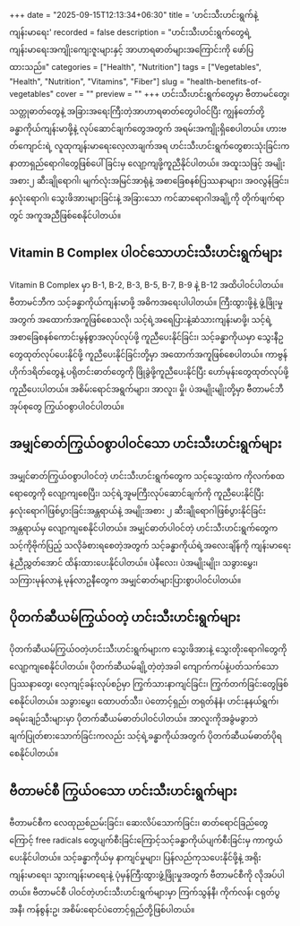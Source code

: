 +++
date = "2025-09-15T12:13:34+06:30"
title = 'ဟင်းသီးဟင်းရွက်နဲ့ ကျန်းမာရေး'
recorded = false
description = "ဟင်းသီးဟင်းရွက်တွေရဲ့ ကျန်းမာရေးအကျိုးကျေးဇူးများနှင့် အာဟာရဓာတ်များအကြောင်းကို ဖော်ပြထားသည်။"
categories = ["Health", "Nutrition"]
tags = ["Vegetables", "Health", "Nutrition", "Vitamins", "Fiber"]
slug = "health-benefits-of-vegetables"
cover = ""
preview = ""
+++
ဟင်းသီးဟင်းရွက်တွေမှာ ဗီတာမင်တွေ၊ သတ္တုဓာတ်တွေနဲ့ အခြားအရေးကြီးတဲ့အာဟာရဓာတ်တွေပါဝင်ပြီး ကျွန်တော်တို့ခန္ဓာကိုယ်ကျန်းမာဖို့နဲ့ လုပ်ဆောင်ချက်တွေအတွက် အရမ်းအကျိုးရှိစေပါတယ်။ ဟားဗတ်ကျောင်းရဲ့ လူထုကျန်းမာရေးလေ့လာချက်အရ ဟင်းသီးဟင်းရွက်တွေစားသုံးခြင်းက နာတာရှည်ရောဂါတွေဖြစ်ပေါ်ခြင်းမှ လျော့ကျဖို့ကူညီနိုင်ပါတယ်။ အထူးသဖြင့် အမျိုးအစား၂ ဆီးချိုရောဂါ၊ မျက်လုံးအမြင်အာရုံနဲ့ အစာခြေစနစ်ပြဿနာများ၊ အဝလွန်ခြင်း၊ နှလုံးရောဂါ၊ သွေးဖိအားများခြင်းနဲ့ အခြားသော ကင်ဆာရောဂါအချို့ကို တိုက်ဖျက်ရာတွင် အကူအညီဖြစ်စေနိုင်ပါတယ်။

## Vitamin B Complex ပါဝင်သောဟင်းသီးဟင်းရွက်များ
Vitamin B Complex မှာ B-1, B-2, B-3, B-5, B-7, B-9 နဲ့ B-12 အထိပါဝင်ပါတယ်။ ဗီတာမင်ဘီက သင့်ခန္ဓာကိုယ်ကျန်းမာဖို့ အဓိကအရေးပါပါတယ်။ ကြီးထွားဖို့နဲ့ ဖွံ့ဖြိုးမှုအတွက် အထောက်အကူဖြစ်စေသလို၊ သင့်ရဲ့အရေပြားနဲ့ဆံသားကျန်းမာဖို့၊ သင့်ရဲ့အစာခြေစနစ်ကောင်းမွန်စွာအလုပ်လုပ်ဖို့ ကူညီပေးနိုင်ခြင်း၊ သင့်ခန္ဓာကိုယမှာ သွေးနီဥတွေထုတ်လုပ်ပေးနိုင်ဖို့ ကူညီပေးနိုင်ခြင်းတို့မှာ အထောက်အကူဖြစ်စေပါတယ်။ ကာဗွန်ဟိုက်ဒရိတ်တွေနဲ့ ပရိုတင်းဓာတ်တွေကို ဖြိုခွဲဖို့ကူညီပေးနိုင်ပြီး ဟော်မုန်းတွေထုတ်လုပ်ဖို့ ကူညီပေးပါတယ်။ အစိမ်းရောင်အရွက်များ၊ အာလူး၊ မှို၊ ပဲအမျိုးမျိုးတို့မှာ ဗီတာမင်ဘီအုပ်စုတွေ ကြွယ်ဝစွာပါဝင်ပါတယ်။

## အမျှင်ဓာတ်ကြွယ်ဝစွာပါဝင်သော ဟင်းသီးဟင်းရွက်များ
အမျှင်ဓာတ်ကြွယ်ဝစွာပါဝင်တဲ့ ဟင်းသီးဟင်းရွက်တွေက သင့်သွေးထဲက ကိုလက်စထရောတွေကို လျော့ကျစေပြီး၊ သင့်ရဲ့အူမကြီးလုပ်ဆောင်ချက်ကို ကူညီပေးနိုင်ပြီး နှလုံးရောဂါဖြစ်ပွားခြင်းအန္တရာယ်နဲ့ အမျိုးအစား ၂ ဆီးချိုရောဂါဖြစ်ပွားနိုင်ခြင်း အန္တရာယ်မှ လျော့ကျစေနိုင်ပါတယ်။ အမျှင်ဓာတ်ပါဝင်တဲ့ ဟင်းသီးဟင်းရွက်တွေက သင့်ကိုဗိုက်ပြည့် သလိုခံစားရစေတဲ့အတွက် သင့်ခန္ဓာကိုယ်ရဲ့အလေးချိန်ကို ကျန်းမာရေးနဲ့ညီညွှတ်အောင် ထိန်းထားပေးနိုင်ပါတယ်။ ပဲနီလေး၊ ပဲအမျိုးမျိုး၊ သခွားမွှေး၊ သကြားမုန်လာနဲ့ မုန်လာဥနီတွေက အမျှင်ဓာတ်များပြားစွာပါဝင်ပါတယ်။

## ပိုတက်ဆီယမ်ကြွယ်ဝတဲ့ ဟင်းသီးဟင်းရွက်များ
ပိုတက်ဆီယမ်ကြွယ်ဝတဲ့ဟင်းသီးဟင်းရွက်များက သွေးဖိအားနဲ့ သွေးတိုးရောဂါတွေကို လျော့ကျစေနိုင်ပါတယ်။ ပိုတက်ဆီယမ်ချို့တဲ့တဲ့အခါ ကျောက်ကပ်နဲ့ပတ်သက်သောပြဿနာတွေ၊ လေ့ကျင့်ခန်းလုပ်စဉ်မှာ ကြွက်သားနာကျင်ခြင်း၊ ကြွက်တက်ခြင်းတွေဖြစ်စေနိုင်ပါတယ်။ သခွားမွှေး၊ ထောပတ်သီး၊ ပဲတောင့်ရှည်၊ တရုတ်နံနံ၊ ဟင်းနုနယ်ရွက်၊ ခရမ်းချဉ်သီးများမှာ ပိုတက်ဆီယမ်ဓာတ်ပါဝင်ပါတယ်။ အာလူးကိုအခွံမခွာဘဲ ချက်ပြုတ်စားသောက်ခြင်းကလည်း သင့်ရဲ့ခန္ဓာကိုယ်အတွက် ပိုတက်ဆီယမ်ဓာတ်ပိုရစေနိုင်ပါတယ်။

## ဗီတာမင်စီ ကြွယ်ဝသော ဟင်းသီးဟင်းရွက်များ
ဗီတာမင်စီက လေထုညစ်ညမ်းခြင်း၊ ဆေးလိပ်သောက်ခြင်း၊ ဓာတ်ရောင်ခြည်တွေကြောင့် free radicals တွေပျက်စီးခြင်းကြောင့်သင့်ခန္ဓာကိုယ်ပျက်စီးခြင်းမှ ကာကွယ်ပေးနိုင်ပါတယ်။ သင့်ခန္ဓာကိုယ်မှ နာကျင်မှုများ၊ ပြန်လည်ကုသပေးနိုင်ဖို့နဲ့ အရိုးကျန်းမာရေး၊ သွားကျန်းမာရေးနဲ့ ပုံမှန်ကြီးထွားဖွံ့ဖြိုးမှုအတွက် ဗီတာမင်စီကို လိုအပ်ပါတယ်။ ဗီတာမင်စီ ပါဝင်တဲ့ဟင်းသီးဟင်းရွက်များမှာ ကြက်သွန်နီ၊ ကိုက်လန်၊ ငရုတ်ပွအနီ၊ ကန်စွန်းဥ၊ အစိမ်းရောင်ပဲတောင့်ရှည်တို့ဖြစ်ပါတယ်။